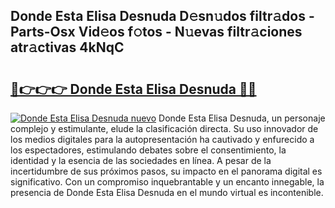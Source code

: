 ## Donde Esta Elisa Desnuda D𝚎sn𝚞dos filtr𝚊dos - Parts-Osx Vid𝚎os f𝚘tos - N𝚞evas filtr𝚊ciones atr𝚊ctivas 4kNqC

# <h2><a href="http://mb94c4.tromn.icu/?c=Donde+Esta+Elisa+Desnuda">🔗👉👉👉 Donde Esta Elisa Desnuda 🔗🔗</a></h2>

[![Donde Esta Elisa Desnuda nuevo](https://i.imgur.com/pEAQMta.gif)](http://mb94c4.tromn.icu/?c=Donde+Esta+Elisa+Desnuda)
Donde Esta Elisa Desnuda, un personaje complejo y estimulante, elude la clasificación directa. Su uso innovador de los medios digitales para la autopresentación ha cautivado y enfurecido a los espectadores, estimulando debates sobre el consentimiento, la identidad y la esencia de las sociedades en línea. A pesar de la incertidumbre de sus próximos pasos, su impacto en el panorama digital es significativo. Con un compromiso inquebrantable y un encanto innegable, la presencia de Donde Esta Elisa Desnuda en el mundo virtual es incontenible.
